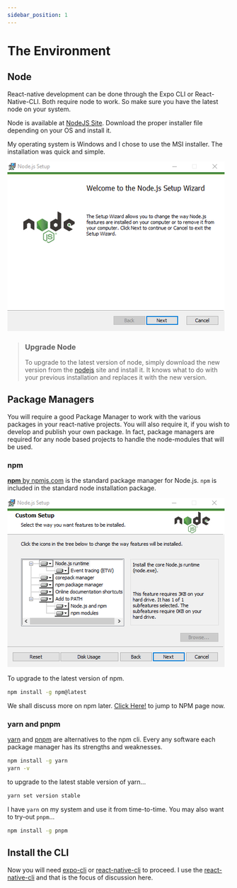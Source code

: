 ```yaml
---
sidebar_position: 1
---
```


# The Environment

## Node

React-native development can be done through the Expo CLI or React-Native-CLI. Both require node to work. So make sure you have the latest node on your system.

Node is available at [NodeJS Site](https://nodejs.org). Download the proper installer file depending on your OS and install it.

My operating system is Windows and I chose to use the MSI installer. The installation was quick and simple.

![NodeInstaller](./img/NodeInstall.png)

>### Upgrade Node
>
>To upgrade to the latest version of node, simply download the new version from the [nodejs](https://nodejs.org) site and install it. It knows what to do with your previous installation and replaces it with the new version.

## Package Managers

You will require a good Package Manager to work with the various packages in your react-native projects. You will also require it, if you wish to develop and publish your own package. In fact, package managers are required for any node based projects to handle the node-modules that will be used.

### npm

[**npm** by npmjs.com](https://www.npmjs.com/) is the standard package manager for Node.js. ```npm``` is included in the standard node installation package.

![NodeInstaller](./img/NodeInst2.png)

To upgrade to the latest version of npm.

```bash
npm install -g npm@latest
```

We shall discuss more on npm later. [Click Here!](../npm/the-npm) to jump to NPM page now.

### yarn and pnpm

[yarn](https://yarnpkg.com) and [pnpm](https://pnpm.io) are alternatives to the npm cli. Every any software each package manager has its strengths and weaknesses.

```bash
npm install -g yarn
yarn -v
```

to upgrade to the latest stable version of yarn...

```bash
yarn set version stable
```

I have `yarn` on my system and use it from time-to-time. You may also want to try-out `pnpm`...

```bash
npm install -g pnpm
```

## Install the CLI

Now you will need [expo-cli](expo-cli.md) or [react-native-cli](rn-cli.md) to proceed. I use the [react-native-cli](rn-cli.md) and that is the focus of discussion here.
